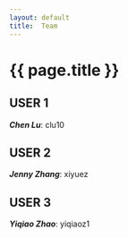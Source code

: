```yaml
---
layout: default
title:  Team
---
```


# {{ page.title }}


## USER 1
***Chen Lu***: clu10

## USER 2
***Jenny Zhang***: xiyuez

## USER 3
***Yiqiao Zhao***: yiqiaoz1
